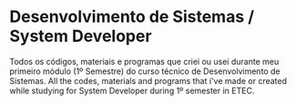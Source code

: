 # Desenvolvimento de Sistemas / System Developer
Todos os códigos, materiais e programas que criei ou usei durante meu primeiro módulo (1º Semestre) do curso técnico de Desenvolvimento de Sistemas.
All the codes, materials and programs that i've made or created while studying for System Developer during 1º semester in ETEC.
